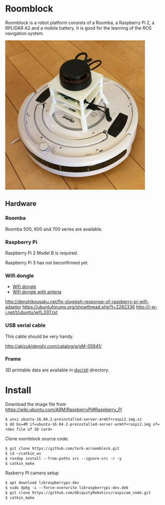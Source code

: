 # Roomblock

Roomblock is a robot platform consists of a Roomba, a Raspberry Pi 2,
a RPLIDAR A2 and a mobile battery. It is good for the learning of the
ROS navigation system.

![Overview of Roomblock system](doc/img/roomblock.jpg)

## Hardware

### Roomba

Roomba 500, 600 and 700 series are available.

### Raspberry Pi

Raspberry Pi 2 Model B is required.

Raspberry Pi 3 has not beconfirmed yet.

### Wifi dongle

- [Wifi dongle](https://www.amazon.co.jp/gp/product/B00ESA34GA)
- [Wifi dongle with antena](https://www.amazon.co.jp/gp/product/B00JWFCDGI)

http://denshikousaku.net/fix-sluggish-response-of-raspberry-pi-wifi-adaptor
https://ubuntuforums.org/showthread.php?t=2282336
http://l-w-i.net/t/ubuntu/wifi_001.txt

### USB serial cable

This cable should be very handy.

http://akizukidenshi.com/catalog/g/gM-05841/

### Frame

3D printable data are available in [doc/stl](doc/stl) directory.

# Install

Download the image file from https://wiki.ubuntu.com/ARM/RaspberryPi#Raspberry_Pi
```
$ unxz ubuntu-16.04.2-preinstalled-server-armhf+raspi2.img.xz
$ dd bs=4M if=ubuntu-16.04.2-preinstalled-server-armhf+raspi2.img of=<dev file of SD card>
```

Clone roomblock source code:
```
$ git clone https://github.com/tork-a/roomblock.git
$ cd ~/catkin_ws
$ rosdep install --from-paths src --ignore-src -r -y
$ catkin_make
```

Rasberry PI camera setup

```
$ apt download libraspberrypi-dev
$ sudo dpkg -i --force-overwrite libraspberrypi-dev.deb
$ git clone https://github.com/UbiquityRobotics/raspicam_node.git
$ catkin_make
```
